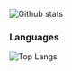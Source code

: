 ![Github stats](https://github-readme-stats.vercel.app/api?username=Littlegolden&count_private=true&show_icons=true&title_color=fff&icon_color=79ff97&text_color=9f9f9f&bg_color=151515)

### Languages
![Top Langs](https://github-readme-stats.vercel.app/api/top-langs/?username=Littlegolden&layout=compact)

